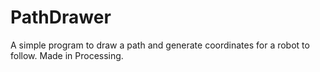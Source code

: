 # PathDrawer
A simple program to draw a path and generate coordinates for a robot to follow. Made in Processing.
